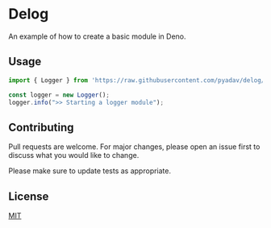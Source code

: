 # Delog
An example of how to create a basic module in Deno.



## Usage

```typescript
import { Logger } from 'https://raw.githubusercontent.com/pyadav/delog/master/mod.ts'

const logger = new Logger();
logger.info(">> Starting a logger module");
```

## Contributing
Pull requests are welcome. 
For major changes, please open an issue first to discuss what you would like to change.

Please make sure to update tests as appropriate.

## License
[MIT](https://choosealicense.com/licenses/mit/)